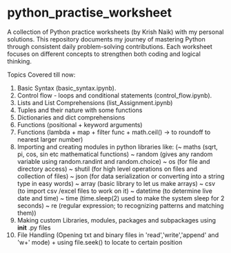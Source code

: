 # python_practise_worksheet
A collection of Python practice worksheets (by Krish Naik) with my personal solutions. This repository documents my journey of mastering Python through consistent daily problem-solving contributions. Each worksheet focuses on different concepts to strengthen both coding and logical thinking. 

Topics Covered till now: 
1. Basic Syntax (basic_syntax.ipynb).
2. Control flow - loops and conditional statements (control_flow.ipynb).
3. Lists and List Comprehensions (list_Assignment.ipynb)
4. Tuples and their nature with some functions
5. Dictionaries and dict comprehensions
6. Functions (positional + keyword arguments)
7. Functions (lambda + map + filter func + math.ceil() -> to roundoff to nearest larger number)
8. Importing and creating modules in python libraries like:
   (~ maths (sqrt, pi, cos, sin etc mathematical functions)
   ~ random (gives any random variable using random.randint and random.choice)
   ~ os (for file and directory access)
   ~ shutil (for high level operations on files and collection of files)
  ~ json (for data serialization or converting into a string type in easy words)
   ~ array (basic library to let us make arrays)
   ~ csv (to import csv /excel files to work on it)
  ~ datetime (to determine live date and time)
  ~ time (time.sleep(2) used to make the system sleep for 2 seconds)
  ~ re (regular expression; to recognizing patterns and matching them))
9. Making custom Libraries, modules, packages and subpackages using __init__ .py files
10. File Handling (Opening txt and binary files in 'read','write','append' and 'w+' mode) + using file.seek() to locate to certain position
